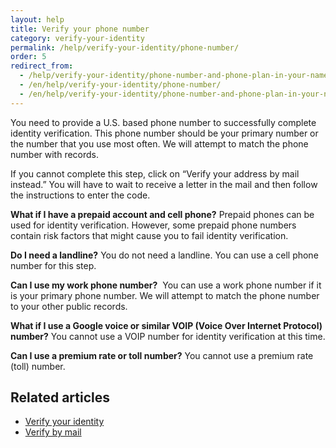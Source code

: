 ```yaml
---
layout: help
title: Verify your phone number
category: verify-your-identity
permalink: /help/verify-your-identity/phone-number/
order: 5
redirect_from:
  - /help/verify-your-identity/phone-number-and-phone-plan-in-your-name/
  - /en/help/verify-your-identity/phone-number/
  - /en/help/verify-your-identity/phone-number-and-phone-plan-in-your-name/
---
```

You need to provide a U.S. based phone number to successfully complete identity verification. This phone number should be your primary number or the number that you use most often. We will attempt to match the phone number with records. 

If you cannot complete this step, click on “Verify your address by mail instead.” You will have to wait to receive a letter in the mail and then follow the instructions to enter the code. 

**What if I have a prepaid account and cell phone?**
Prepaid phones can be used for identity verification. However, some prepaid phone numbers contain risk factors that might cause you to fail identity verification.

**Do I need a landline?**
You do not need a landline. You can use a cell phone number for this step. 

**Can I use my work phone number?** 
You can use a work phone number if it is your primary phone number. We will attempt to match the phone number to your other public records. 

**What if I use a Google voice or similar VOIP (Voice Over Internet Protocol) number?**
You cannot use a VOIP number for identity verification at this time.

**Can I use a premium rate or toll number?**
You cannot use a premium rate (toll) number.



## Related articles

* [Verify your identity](/help/verify-your-identity/how-to-verify-your-identity/)
* [Verify by mail](/help/verify-your-identity/verify-your-address-by-mail/)